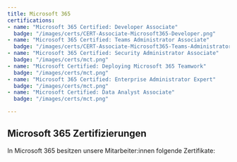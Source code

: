 ```yaml
---
title: Microsoft 365
certifications: 
- name: "Microsoft 365 Certified: Developer Associate"
  badge: "/images/certs/CERT-Associate-Microsoft365-Developer.png"
- name: "Microsoft 365 Certified: Teams Administrator Associate"
  badge: "/images/certs/CERT-Associate-Microsoft365-Teams-Administrator.png"
- name: "Microsoft 365 Certified: Security Administrator Associate"
  badge: "/images/certs/mct.png"
- name: "Microsoft Certified: Deploying Microsoft 365 Teamwork"
  badge: "/images/certs/mct.png"
- name: "Microsoft 365 Certified: Enterprise Administrator Expert"
  badge: "/images/certs/mct.png"
- name: "Microsoft Certified: Data Analyst Associate"
  badge: "/images/certs/mct.png"

---
```

## Microsoft 365 Zertifizierungen

In Microsoft 365 besitzen unsere Mitarbeiter:innen folgende Zertifikate: